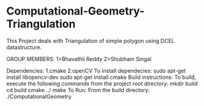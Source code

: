 # Computational-Geometry-Triangulation
This Project deals with Triangulation of simple polygon using DCEL datastructure.


GROUP MEMBERS:
	1>Bhavathii Reddy
	2>Shubham Singal

Dependencies:
1.cmake 
2.openCV
To install dependecies:
	sudo apt-get install libopencv-dev
	sudo apt-get install cmake 
Build instructions:
To build, execute the following commands from the project root directory:
mkdir build
cd build
cmake ../
make
To Run: 
From the build directory:
./ComputationalGeometry